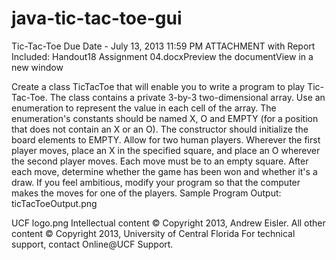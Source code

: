 # java-tic-tac-toe-gui
Tic-Tac-Toe
Due Date - July 13, 2013 11:59 PM
ATTACHMENT with Report Included: Handout18 Assignment 04.docxPreview the documentView in a new window

Create a class TicTacToe that will enable you to write a program to play Tic-Tac-Toe. The class contains a private 3-by-3 two-dimensional array.
Use an enumeration to represent the value in each cell of the array.
The enumeration's constants should be named X, O and EMPTY (for a position that does not contain an X or an O).
The constructor should initialize the board elements to EMPTY.
Allow for two human players.
Wherever the first player moves, place an X in the specified square, and place an O wherever the second player moves.
Each move must be to an empty square.
After each move, determine whether the game has been won and whether it's a draw.
If you feel ambitious, modify your program so that the computer makes the moves for one of the players.
Sample Program Output:
ticTacToeOutput.png
 

UCF logo.png
Intellectual content © Copyright 2013, Andrew Eisler.
All other content © Copyright 2013, University of Central Florida
For technical support, contact Online@UCF Support.
